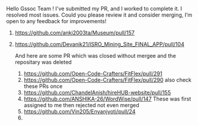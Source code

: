 Hello Gssoc Team ! 
I've submitted my PR, and I worked to complete it. I resolved most issues. Could you please review it and consider merging, I’m open to any feedback for improvements!

1. https://github.com/anki2003ta/Museum/pull/157
2. https://github.com/Devanik21/ISRO_Mining_Site_FINAL_APP/pull/104

   And here are some PR which was closed without mergee and the repositary was deleted
   1. https://github.com/Open-Code-Crafters/FitFlex/pull/291
   2. https://github.com/Open-Code-Crafters/FitFlex/pull/290
  also check these PRs once
   3. https://github.com/ChandelAnish/hireHUB-website/pull/155
   4. https://github.com/ANSHIKA-26/WordWise/pull/147
      These was first assigned to me then rejected not even merged
   5. https://github.com/Vin205/Enyanjyoti/pull/24
   6. 
